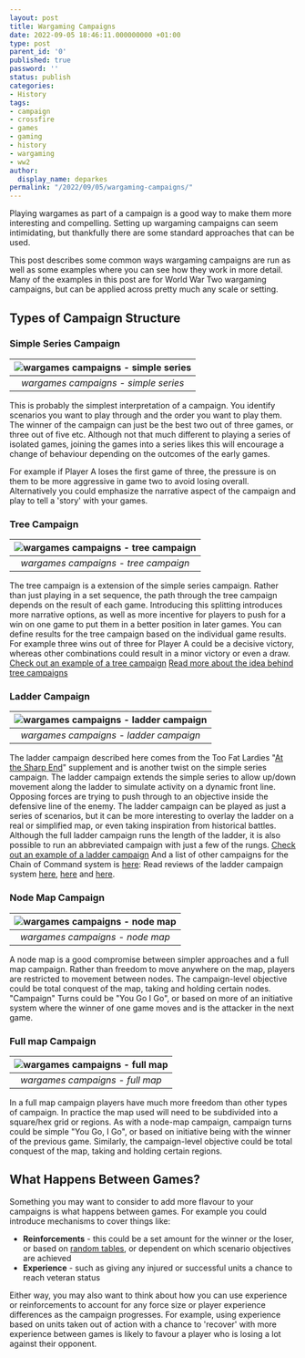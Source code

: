 ```yaml
---
layout: post
title: Wargaming Campaigns
date: 2022-09-05 18:46:11.000000000 +01:00
type: post
parent_id: '0'
published: true
password: ''
status: publish
categories:
- History
tags:
- campaign
- crossfire
- games
- gaming
- history
- wargaming
- ww2
author:
  display_name: deparkes
permalink: "/2022/09/05/wargaming-campaigns/"
---
```

Playing wargames as part of a campaign is a good way to make them more interesting and compelling. Setting up wargaming campaigns can seem intimidating, but thankfully there are some standard approaches that can be used.

This post describes some common ways wargaming campaigns are run as well as some examples where you can see how they work in more detail. Many of the examples in this post are for World War Two wargaming campaigns, but can be applied across pretty much any scale or setting.
<h2>Types of Campaign Structure</h2>
<h3>Simple Series Campaign</h3>

| ![wargames campaigns - simple series]({{site.baseurl}}/assets/2022/09/SimpleSeriesCampaign.jpg) |
|:--:|
| *wargames campaigns - simple series* |

This is probably the simplest interpretation of a campaign. You identify scenarios you want to play through and the order you want to play them.
The winner of the campaign can just be the best two out of three games, or three out of five etc.
Although not that much different to playing a series of isolated games, joining the games into a series likes this will encourage a change of behaviour depending on the outcomes of the early games.

For example if Player A loses the first game of three, the pressure is on them to be more aggressive in game two to avoid losing overall.
Alternatively you could emphasize the narrative aspect of the campaign and play to tell a 'story' with your games.
<h3>Tree Campaign</h3>

| ![wargames campaigns - tree campaign]({{site.baseurl}}/assets/2022/09/TreeCampaign.jpg) |
|:--:|
| *wargames campaigns - tree campaign* |

The tree campaign is a extension of the simple series campaign. Rather than just playing in a set sequence, the path through the tree campaign depends on the result of each game.
Introducing this splitting introduces more narrative options, as well as more incentive for players to push for a win on one game to put them in a better position in later games.
You can define results for the tree campaign based on the individual game results. For example three wins out of three for Player A could be a decisive victory, whereas other combinations could result in a minor victory or even a draw.
<a href="https://balagan.info/3-round-macs-missions-a-three-game-crossfire-campaign">Check out an example of a tree campaign</a>
<a href="https://goingoncampaign.blogspot.com/2009/11/tree-campaigns.html"> Read more about the idea behind tree campaigns</a>
<h3>Ladder Campaign</h3>

| ![wargames campaigns - ladder campaign]({{site.baseurl}}/assets/2022/09/LadderCampaign.jpg) |
|:--:|
| *wargames campaigns - ladder campaign* |

The ladder campaign described here comes from the Too Fat Lardies "<a href="https://toofatlardies.co.uk/product/at-the-sharp-end-campaign-handbook/">At the Sharp End</a>" supplement and is another twist on the simple series campaign.
The ladder campaign extends the simple series to allow up/down movement along the ladder to simulate activity on a dynamic front line. Opposing forces are trying to push through to an objective inside the defensive line of the enemy.
The ladder campaign can be played as just a series of scenarios, but it can be more interesting to overlay the ladder on a real or simplified map, or even taking inspiration from historical battles.
Although the full ladder campaign runs the length of the ladder, it is also possible to run an abbreviated campaign with just a few of the rungs.
<a href="https://www.farfaraway.org/blog/2018/06/19/chain-of-command-the-tailleville-campaign-scenarios-and-support/">Check out an example of a ladder campaign</a>
And a list of other campaigns for the Chain of Command system is <a href="https://tinyhordes.com/list-of-campaigns-for-chain-of-command/">here</a>:
Read reviews of the ladder campaign system <a href="https://www.tabletopstories.net/language/en/2019/09/chain-of-command-at-the-sharp-end-review/">here</a>, <a href="https://mylardiesgames.blogspot.com/2014/02/review-of-at-sharp-end.html">here</a> and <a href="https://meeples.wordpress.com/2014/03/01/review-chain-of-command-at-the-sharp-end-campaign-handbook/">here</a>.
<h3>Node Map Campaign</h3>

| ![wargames campaigns - node map]({{site.baseurl}}/assets/2022/09/NodeMapCampaign.jpg) |
|:--:|
| *wargames campaigns - node map* |

A node map is a good compromise between simpler approaches and a full map campaign. Rather than freedom to move anywhere on the map, players are restricted to movement between nodes.
The campaign-level objective could be total conquest of the map, taking and holding certain nodes.
"Campaign" Turns could be "You Go I Go", or based on more of an initiative system where the winner of one game moves and is the attacker in the next game.
<h3>Full map Campaign</h3>

| ![wargames campaigns - full map]({{site.baseurl}}/assets/2022/09/FullMapCampaign.jpg) |
|:--:|
| *wargames campaigns - full map* |

In a full map campaign players have much more freedom than other types of campaign. In practice the map used will need to be subdivided into a square/hex grid or regions.
As with a node-map campaign, campaign turns could be simple "You Go, I Go", or based on initiative being with the winner of the previous game. Similarly, the campaign-level objective could be total conquest of the map, taking and holding certain regions.
<h2>What Happens Between Games?</h2>
Something you may want to consider to add more flavour to your campaigns is what happens between games.
For example you could introduce mechanisms to cover things like:
<ul>
<li>
<strong>Reinforcements</strong> - this could be a set amount for the winner or the loser, or based on <a href="https://www.lloydianaspects.co.uk/wargaming/crossfireReinforcements.html#mainSection">random tables</a>, or dependent on which scenario objectives are achieved</li>
<li>
<strong>Experience</strong> - such as giving any injured or successful units a chance to reach veteran status</li>
</ul>
Either way, you may also want to think about how you can use experience or reinforcements to account for any force size or player experience differences as the campaign progresses.
For example, using experience based on units taken out of action with a chance to 'recover' with more experience between games is likely to favour a player who is losing a lot against their opponent.
